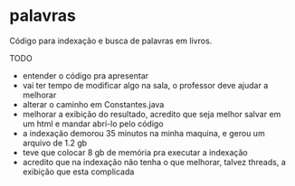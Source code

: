 # palavras
Código para indexação e busca de palavras em livros.

TODO
- entender o código pra apresentar
- vai ter tempo de modificar algo na sala, o professor deve ajudar a melhorar
- alterar o caminho em Constantes.java
- melhorar a exibição do resultado, acredito que seja melhor salvar em um html e mandar abrí-lo pelo código
- a indexação demorou 35 minutos na minha maquina, e gerou um arquivo de 1.2 gb
- teve que colocar 8 gb de memória pra executar a indexação
- acredito que na indexação não tenha o que melhorar, talvez threads, a exibição que esta complicada
